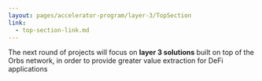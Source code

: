 ```yaml
---
layout: pages/accelerator-program/layer-3/TopSection
link:
  - top-section-link.md
---
```



The next round of projects will focus on **layer 3 solutions** built on top of the Orbs network, in order to provide greater value extraction for DeFi applications
